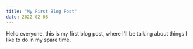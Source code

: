```yaml
---
title: "My First Blog Post"
date: 2022-02-08
---
```


Hello everyone, this is my first blog post, where I'll be talking about things I like to do in my spare time.
